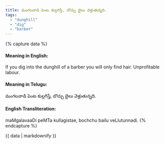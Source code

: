 ```yaml
---
title: మంగలవాడి పెంట కుల్లగిస్తే, బొచ్చు బైలు వెళ్లుతున్నది.
tags:
  - "dunghill"
  - "dig"
  - "barber"
---
```


{% capture data %}
#### Meaning in English:
If you dig into the dunghill of a barber you will only find hair.
Unprofitable labour.

#### Meaning in Telugu:
మంగలవాడి పెంట కుల్లగిస్తే, బొచ్చు బైలు వెళ్లుతున్నది.

#### English Transliteration:
maMgalavaaDi peMTa kullagistae, bochchu bailu veLlutunnadi.
{% endcapture %}

{{ data | markdownify }}

